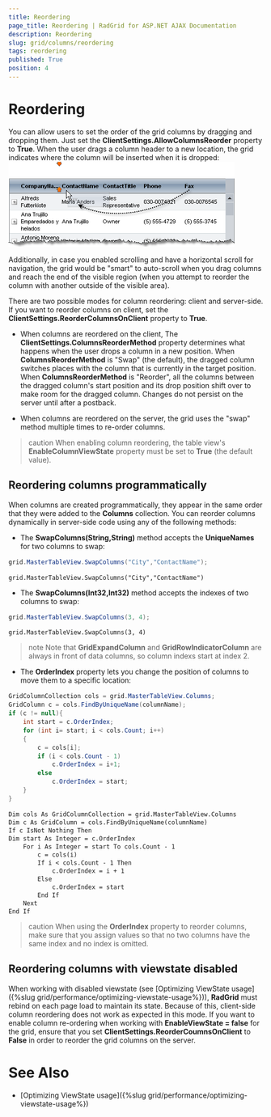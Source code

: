 ```yaml
---
title: Reordering
page_title: Reordering | RadGrid for ASP.NET AJAX Documentation
description: Reordering
slug: grid/columns/reordering
tags: reordering
published: True
position: 4
---
```


# Reordering



You can allow users to set the order of the grid columns by dragging and dropping them. Just set the **ClientSettings.AllowColumnsReorder** property to **True**. When the user drags a column header to a new location, the grid indicates where the column will be inserted when it is dropped:
![Reorder Columns](images/grd_reorderingColumns.png)

Additionally, in case you enabled scrolling and have a horizontal scroll for navigation, the grid would be "smart" to auto-scroll when you drag columns and reach the end of the visible region (when you attempt to reorder the column with another outside of the visible area).

There are two possible modes for column reordering: client and server-side. If you want to reorder columns on client, set the **ClientSettings.ReorderColumnsOnClient** property to **True**.

* When columns are reordered on the client, The **ClientSettings.ColumnsReorderMethod** property determines what happens when the user drops a column in a new position. When **ColumnsReorderMethod** is "Swap" (the default), the dragged column switches places with the column that is currently in the target position. When **ColumnsReorderMethod** is "Reorder", all the columns between the dragged column's start position and its drop position shift over to make room for the dragged column. Changes do not persist on the server until after a postback.

* When columns are reordered on the server, the grid uses the "swap" method multiple times to re-order columns.

>caution When enabling column reordering, the table view's **EnableColumnViewState** property must be set to **True** (the default value).
>


## Reordering columns programmatically

When columns are created programmatically, they appear in the same order that they were added to the **Columns** collection. You can reorder columns dynamically in server-side code using any of the following methods:

* The **SwapColumns(String,String)** method accepts the **UniqueNames** for two columns to swap:



````C#
grid.MasterTableView.SwapColumns("City","ContactName");			
````
````VB.NET
grid.MasterTableView.SwapColumns("City","ContactName")			
````


* The **SwapColumns(Int32,Int32)** method accepts the indexes of two columns to swap:



````C#	     
grid.MasterTableView.SwapColumns(3, 4);				
````
````VB.NET
grid.MasterTableView.SwapColumns(3, 4)
````


>note Note that **GridExpandColumn** and **GridRowIndicatorColumn** are always in front of data columns, so column indexs start at index 2.
>


* The **OrderIndex** property lets you change the position of columns to move them to a specific location:



````C#
GridColumnCollection cols = grid.MasterTableView.Columns;
GridColumn c = cols.FindByUniqueName(columnName);
if (c != null){ 
    int start = c.OrderIndex; 
    for (int i= start; i < cols.Count; i++)  
    { 
        c = cols[i]; 
        if (i < cols.Count - 1)   
            c.OrderIndex = i+1;
        else     
            c.OrderIndex = start;  
    }
}			
````
````VB.NET
Dim cols As GridColumnCollection = grid.MasterTableView.Columns
Dim c As GridColumn = cols.FindByUniqueName(columnName)
If c IsNot Nothing Then
Dim start As Integer = c.OrderIndex
    For i As Integer = start To cols.Count - 1
	    c = cols(i)
	    If i < cols.Count - 1 Then
		    c.OrderIndex = i + 1
	    Else
		    c.OrderIndex = start
	    End If
    Next
End If
````


>caution When using the **OrderIndex** property to reorder columns, make sure that you assign values so that no two columns have the same index and no index is omitted.
>


## Reordering columns with viewstate disabled

When working with disabled viewstate (see [Optimizing ViewState usage]({%slug grid/performance/optimizing-viewstate-usage%})), **RadGrid** must rebind on each page load to maintain its state. Because of this, client-side column reordering does not work as expected in this mode. If you want to enable column re-ordering when working with **EnableViewState = false** for the grid, ensure that you set **ClientSettings.ReorderCoumnsOnClient** to **False** in order to reorder the grid columns on the server.

# See Also

 * [Optimizing ViewState usage]({%slug grid/performance/optimizing-viewstate-usage%})
